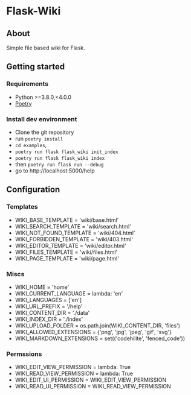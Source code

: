 # Flask-Wiki

## About

Simple file based wiki for Flask.

## Getting started

### Requirements

* Python >=3.8.0,<4.0.0
* [Poetry](https://python-poetry.org/)

### Install dev environment

- Clone the git repository
- run `poetry install`
- `cd examples`, 
- `poetry run flask flask_wiki init_index`
- `poetry run flask flask_wiki index`
- then `poetry run flask run --debug`
- go to http://localhost:5000/help

## Configuration

### Templates

- WIKI_BASE_TEMPLATE = 'wiki/base.html'
- WIKI_SEARCH_TEMPLATE = 'wiki/search.html'
- WIKI_NOT_FOUND_TEMPLATE = 'wiki/404.html'
- WIKI_FORBIDDEN_TEMPLATE = 'wiki/403.html'
- WIKI_EDITOR_TEMPLATE = 'wiki/editor.html'
- WIKI_FILES_TEMPLATE = 'wiki/files.html'
- WIKI_PAGE_TEMPLATE = 'wiki/page.html'

### Miscs

- WIKI_HOME = 'home'
- WIKI_CURRENT_LANGUAGE = lambda: 'en'
- WIKI_LANGUAGES = ['en']
- WIKI_URL_PREFIX = '/help'
- WIKI_CONTENT_DIR = './data'
- WIKI_INDEX_DIR = './index'
- WIKI_UPLOAD_FOLDER = os.path.join(WIKI_CONTENT_DIR, 'files')
- WIKI_ALLOWED_EXTENSIONS = {'png', 'jpg', 'jpeg', 'gif', 'svg'}
- WIKI_MARKDOWN_EXTENSIONS = set(('codehilite', 'fenced_code'))

### Permssions

- WIKI_EDIT_VIEW_PERMISSION = lambda: True
- WIKI_READ_VIEW_PERMISSION = lambda: True
- WIKI_EDIT_UI_PERMISSION = WIKI_EDIT_VIEW_PERMISSION
- WIKI_READ_UI_PERMISSION = WIKI_READ_VIEW_PERMISSION
